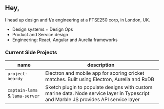 ## Hey,

I head up design and f/e engineering at a FTSE250 corp, in London, UK.

* Design systems + Design Ops
* Product and Service design
* Engineering: React, Angular and Aurelia frameworks

### Current Side Projects
|name|description|
|---|---|
|`project-beardy`| Electron and mobile app for scoring cricket matches. Built using Electron, Aurelia and RxDB |
|`captain-lama` & `lama-server`| Sketch plugin to populate designs with custom marine data. Node service layer in Typescript and Marble JS provides API service layer |
